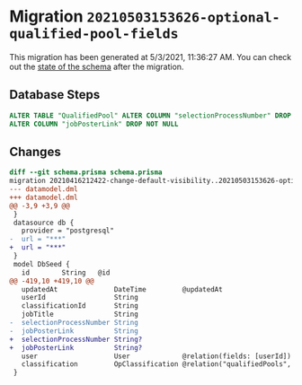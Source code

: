 # Migration `20210503153626-optional-qualified-pool-fields`

This migration has been generated at 5/3/2021, 11:36:27 AM.
You can check out the [state of the schema](./schema.prisma) after the migration.

## Database Steps

```sql
ALTER TABLE "QualifiedPool" ALTER COLUMN "selectionProcessNumber" DROP NOT NULL,
ALTER COLUMN "jobPosterLink" DROP NOT NULL
```

## Changes

```diff
diff --git schema.prisma schema.prisma
migration 20210416212422-change-default-visibility..20210503153626-optional-qualified-pool-fields
--- datamodel.dml
+++ datamodel.dml
@@ -3,9 +3,9 @@
 }
 datasource db {
   provider = "postgresql"
-  url = "***"
+  url = "***"
 }
 model DbSeed {
   id        String   @id
@@ -419,10 +419,10 @@
   updatedAt              DateTime         @updatedAt
   userId                 String
   classificationId       String
   jobTitle               String
-  selectionProcessNumber String
-  jobPosterLink          String
+  selectionProcessNumber String?
+  jobPosterLink          String?
   user                   User             @relation(fields: [userId])
   classification         OpClassification @relation("qualifiedPools", fields: [classificationId], references: [id])
 }
```


